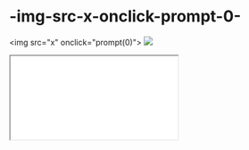 # -img-src-x-onclick-prompt-0-
&lt;img src="x" onclick="prompt(0)">
<img src="x" onclick="prompt(0)">
<iframe src="facebook.com" title="description"></iframe>
